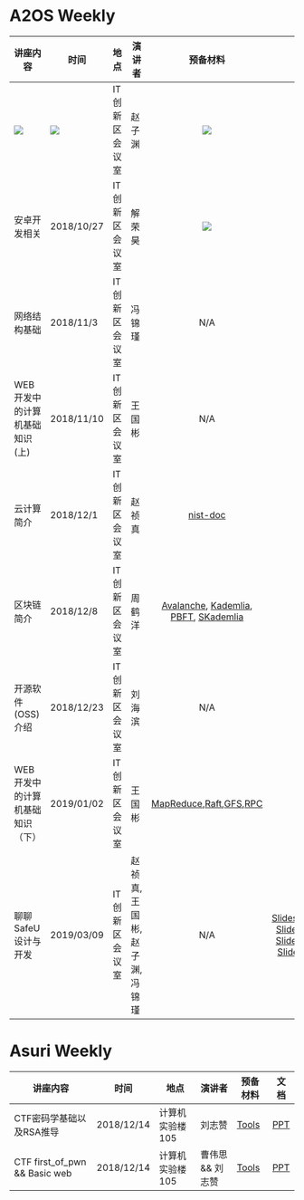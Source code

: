 # A2OS Weekly

| 讲座内容                      | 时间                   | 地点           | 演讲者 |  预备材料 | 文档                                                         |
| ----------------------------- | ---------------------- | -------------- | ------ | :----: | :------------------------------------------------------------: |
| [![](img/fixme.gif)]()        | [![](img/fixme.gif)]() | IT创新区会议室 | 赵子渊 | [![](img/fixme.gif)]()    | [![](img/fixme.gif)]()                                   |
| 安卓开发相关                  | 2018/10/27             | IT创新区会议室 | 解荣昊 | [![](img/fixme.gif)]()    | [![](img/fixme.gif)]()                                   |
| 网络结构基础                  | 2018/11/3              | IT创新区会议室 | 冯锦瑾 | N/A | [7z](https://drive.google.com/open?id=1kJFVe0HAwBf1G78E4LZCpTGZ0552ZchA) |
| WEB开发中的计算机基础知识(上) | 2018/11/10             | IT创新区会议室 | 王国彬 | N/A |[PDF](https://drive.google.com/file/d/14pJYEO6gW2tVXEeFtxYipToxoOTjuxXo/view) |
| 云计算简介 | 2018/12/1 | IT创新区会议室 | 赵祯真 | [nist-doc](https://ftp.a2os.club/%E4%BA%91%E8%AE%A1%E7%AE%97%E7%AE%80%E4%BB%8B-%E8%B5%B5%E7%A5%AF%E7%9C%9F/nistspecialpublication800-145.pdf) | [Slides](https://ftp.a2os.club/%E4%BA%91%E8%AE%A1%E7%AE%97%E7%AE%80%E4%BB%8B-%E8%B5%B5%E7%A5%AF%E7%9C%9F/A2OS_Weekly_Introduction_to_Cloud.pdf) |
|区块链简介 | 2018/12/8 | IT创新区会议室 | 周鹤洋 | [Avalanche](https://ftp.a2os.club/%E5%8C%BA%E5%9D%97%E9%93%BE%E7%AE%80%E4%BB%8B-%E5%91%A8%E9%B9%A4%E6%B4%8B/Avalanche.pdf), [Kademlia](https://ftp.a2os.club/%E5%8C%BA%E5%9D%97%E9%93%BE%E7%AE%80%E4%BB%8B-%E5%91%A8%E9%B9%A4%E6%B4%8B/Kademlia.pdf), [PBFT](https://ftp.a2os.club/%E5%8C%BA%E5%9D%97%E9%93%BE%E7%AE%80%E4%BB%8B-%E5%91%A8%E9%B9%A4%E6%B4%8B/PBFT.pdf), [SKademlia](https://ftp.a2os.club/%E5%8C%BA%E5%9D%97%E9%93%BE%E7%AE%80%E4%BB%8B-%E5%91%A8%E9%B9%A4%E6%B4%8B/SKademlia.pdf) | [Slides](https://ftp.a2os.club/%E5%8C%BA%E5%9D%97%E9%93%BE%E7%AE%80%E4%BB%8B-%E5%91%A8%E9%B9%A4%E6%B4%8B/%E5%8C%BA%E5%9D%97%E9%93%BE%E7%AE%80%E4%BB%8B.pdf) |
| 开源软件(OSS)介绍 | 2018/12/23 | IT创新区会议室 | 刘海滨 | N/A | [Slides](https://ftp.a2os.club/%E5%BC%80%E6%BA%90%E8%BD%AF%E4%BB%B6%E4%BB%8B%E7%BB%8D-%E5%88%98%E6%B5%B7%E6%BB%A8/A2OS_Weekly_Introduction_to_Open_Source.pdf) |
| WEB开发中的计算机基础知识（下）| 2019/01/02 | IT创新区会议室 | 王国彬 | [MapReduce](https://static.googleusercontent.com/media/research.google.com/zh-CN//archive/mapreduce-osdi04.pdf),[Raft](https://raft.github.io/raft.pdf),[GFS](https://static.googleusercontent.com/media/research.google.com/zh-CN//archive/gfs-sosp2003.pdf),[RPC](https://en.wikipedia.org/wiki/Remote_procedure_call) | [Slides](https://drive.google.com/open?id=1GPOZF82D926AlgIQ94nHauMC6eeauAoU) |
| 聊聊 SafeU 设计与开发 | 2019/03/09 | IT创新区会议室 | 赵祯真, 王国彬, 赵子渊, 冯锦瑾 | N/A | [Slides@RayZhao](https://ftp.a2os.club/%E8%81%8A%E8%81%8A%20SafeU%20%E8%AE%BE%E8%AE%A1%E4%B8%8E%E5%BC%80%E5%8F%91/SafeU%20%E5%89%8D%E7%AB%AF%E5%88%86%E4%BA%AB%40RayZhao.pdf), <br> [Slides@vvzero](https://ftp.a2os.club/%E8%81%8A%E8%81%8A%20SafeU%20%E8%AE%BE%E8%AE%A1%E4%B8%8E%E5%BC%80%E5%8F%91/SafeU%20%E5%B7%A5%E4%BD%9C%E5%88%86%E4%BA%AB%20-%20vvzero.pdf), <br>[Slides@TripleZ](https://ftp.a2os.club/%E8%81%8A%E8%81%8A%20SafeU%20%E8%AE%BE%E8%AE%A1%E4%B8%8E%E5%BC%80%E5%8F%91/SafeU%20%E5%90%8E%E7%AB%AF%E5%BC%80%E5%8F%91%E5%88%86%E4%BA%AB-ZZ%20Zhao.pdf), <br>[Slides@arcosx](https://ftp.a2os.club/%E8%81%8A%E8%81%8A%20SafeU%20%E8%AE%BE%E8%AE%A1%E4%B8%8E%E5%BC%80%E5%8F%91/Safeu%E5%90%8E%E7%AB%AF%E5%BC%80%E5%8F%91%E5%88%86%E4%BA%AB%E2%91%A1By%20arcosx.pdf) |

# Asuri Weekly

| 讲座内容                 | 时间       | 地点            | 演讲者 | 预备材料                   | 文档                                 |
| ------------------------ | ---------- | --------------- | ------ | -------------------------- | ------------------------------------ |
| CTF密码学基础以及RSA推导 | 2018/12/14 | 计算机实验楼105 | 刘志赞 | [Tools](https://ftp.a2os.club/CTF%E5%AF%86%E7%A0%81%E5%AD%A6%E5%9F%BA%E7%A1%80%E4%BB%A5%E5%8F%8ARSA%E6%8E%A8%E5%AF%BC-%E5%88%98%E5%BF%97%E8%B5%9E/CTF%E5%AF%86%E7%A0%81%E5%AD%A6%E7%AE%80%E4%BB%8B-%E5%88%98%E5%BF%97%E8%B5%9E.zip) | [PPT](https://ftp.a2os.club/CTF%E5%AF%86%E7%A0%81%E5%AD%A6%E5%9F%BA%E7%A1%80%E4%BB%A5%E5%8F%8ARSA%E6%8E%A8%E5%AF%BC-%E5%88%98%E5%BF%97%E8%B5%9E/Crypto.pptx) |
| CTF first_of_pwn && Basic web | 2018/12/14 | 计算机实验楼105 | 曹伟思 && 刘志赞 | [Tools](https://ftp.a2os.club/NUAACTF-20181221/pwn.zip) | [PPT](https://ftp.a2os.club/NUAACTF-20181221/first_of_pwn.pdf) |


